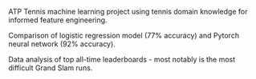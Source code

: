 ATP Tennis machine learning project using tennis domain knowledge for informed feature engineering. 

Comparison of logistic regression model (77% accuracy) and Pytorch neural network (92% accuracy). 

Data analysis of top all-time leaderboards - most notably is the most difficult Grand Slam runs. 



